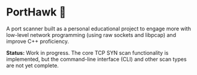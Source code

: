 
# PortHawk 🦅

A port scanner built as a personal educational project to engage more with low-level network programming (using raw sockets and libpcap) and improve C++ proficiency.

**Status:** Work in progress. The core TCP SYN scan functionality is implemented, but the command-line interface (CLI) and other scan types are not yet complete.